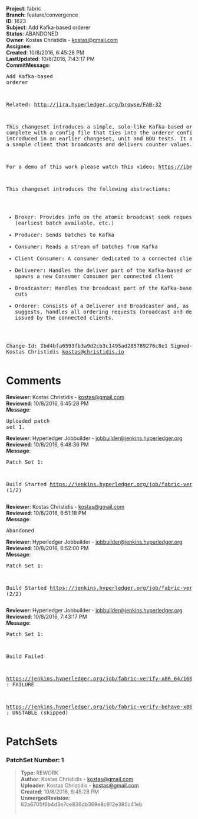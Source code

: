 <strong>Project</strong>: fabric<br><strong>Branch</strong>: feature/convergence<br><strong>ID</strong>: 1623<br><strong>Subject</strong>: Add Kafka-based orderer<br><strong>Status</strong>: ABANDONED<br><strong>Owner</strong>: Kostas Christidis - kostas@gmail.com<br><strong>Assignee</strong>:<br><strong>Created</strong>: 10/8/2016, 6:45:28 PM<br><strong>LastUpdated</strong>: 10/8/2016, 7:43:17 PM<br><strong>CommitMessage</strong>:<br><pre>Add Kafka-based orderer

Related: http://jira.hyperledger.org/browse/FAB-32

This changeset introduces a simple, solo-like Kafka-based orderer, complete
with a config file that ties into the orderer config mechanism introduced in an
earlier changeset, unit and BDD tests. It also provides a sample client that
broadcasts and delivers counter values.

For a demo of this work please watch this video:
https://ibm.box.com/s/kqkk12vn18w3s3in2vkioucl9z32jk2h

This changeset introduces the following abstractions:

- Broker: Provides info on the atomic broadcast seek requests (earliest batch
available, etc.)
- Producer: Sends batches to Kafka
- Consumer: Reads a stream of batches from Kafka
- Client Consumer: A consumer dedicated to a connected client
- Deliverer: Handles the deliver part of the Kafka-based orderer, spawns a new
Consumer Consumer per connected client
- Broadcaster: Handles the broadcast part of the Kafka-based orderer; cuts
- Orderer: Consists of a Deliverer and Broadcaster and, as the name suggests,
handles all ordering requests (broadcast and deliver RPCs) issued by the
connected clients.

Change-Id: Ibd4bfa6593fb3a9d2cb3c1495ad285789276c8e1
Signed-off-by: Kostas Christidis <kostas@christidis.io>
</pre><h1>Comments</h1><strong>Reviewer</strong>: Kostas Christidis - kostas@gmail.com<br><strong>Reviewed</strong>: 10/8/2016, 6:45:28 PM<br><strong>Message</strong>: <pre>Uploaded patch set 1.</pre><strong>Reviewer</strong>: Hyperledger Jobbuilder - jobbuilder@jenkins.hyperledger.org<br><strong>Reviewed</strong>: 10/8/2016, 6:48:36 PM<br><strong>Message</strong>: <pre>Patch Set 1:

Build Started https://jenkins.hyperledger.org/job/fabric-verify-behave-x86_64/568/ (1/2)</pre><strong>Reviewer</strong>: Kostas Christidis - kostas@gmail.com<br><strong>Reviewed</strong>: 10/8/2016, 6:51:18 PM<br><strong>Message</strong>: <pre>Abandoned</pre><strong>Reviewer</strong>: Hyperledger Jobbuilder - jobbuilder@jenkins.hyperledger.org<br><strong>Reviewed</strong>: 10/8/2016, 6:52:00 PM<br><strong>Message</strong>: <pre>Patch Set 1:

Build Started https://jenkins.hyperledger.org/job/fabric-verify-x86_64/1668/ (2/2)</pre><strong>Reviewer</strong>: Hyperledger Jobbuilder - jobbuilder@jenkins.hyperledger.org<br><strong>Reviewed</strong>: 10/8/2016, 7:43:17 PM<br><strong>Message</strong>: <pre>Patch Set 1:

Build Failed 

https://jenkins.hyperledger.org/job/fabric-verify-x86_64/1668/ : FAILURE

https://jenkins.hyperledger.org/job/fabric-verify-behave-x86_64/568/ : UNSTABLE (skipped)</pre><h1>PatchSets</h1><h3>PatchSet Number: 1</h3><blockquote><strong>Type</strong>: REWORK<br><strong>Author</strong>: Kostas Christidis - kostas@gmail.com<br><strong>Uploader</strong>: Kostas Christidis - kostas@gmail.com<br><strong>Created</strong>: 10/8/2016, 6:45:28 PM<br><strong>UnmergedRevision</strong>: 62a6705f6b4d3e7ce836db369e8c912e380c41eb<br><br></blockquote>